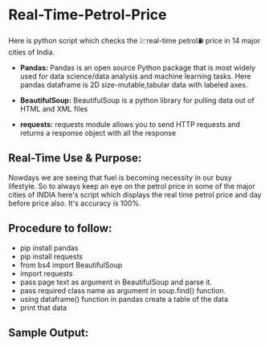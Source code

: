 # Real-Time-Petrol-Price
Here is python script which checks the 💹real-time petrol⛽ price in 14 major cities of India.
- **Pandas:**
Pandas is an open source Python package that is most widely used for data science/data analysis and machine learning tasks. Here pandas dataframe is 2D size-mutable,tabular data with labeled axes.

- **BeautifulSoup:**
BeautifulSoup is a python library for pulling data out of HTML and XML files
 
- **requests:**
requests module allows you to send HTTP requests and returns a response object with all the response

## **Real-Time Use & Purpose:**
Nowdays we are seeing that fuel is becoming necessity in our busy lifestyle. So to always keep an eye on the petrol price in some of the major cities of INDIA here's script which displays the real time petrol price and day before price also. It's accuracy is 100%.

## Procedure to follow: 
- pip install pandas
- pip install requests
- from bs4 import BeautifulSoup
- import requests
- pass page text as argument in BeautifulSoup and parse it.
- pass required class name as argument in soup.find() function.
- using dataframe() function in pandas create a table of the data
- print that data
## Sample Output:
<p align="center"><img src=""></p>
